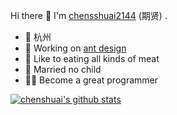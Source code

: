 Hi there 👋
I'm [chensshuai2144](https://www.yuque.com/chenshuai) (期贤) .
* 📍 杭州
* 🍉 Working on [ant design](https://github.com/ant-design/)
* 🍗 Like to eating all kinds of meat 
* 👫 Married no child
* 🦸‍♂️ Become a great programmer 


[![chenshuai's github stats](https://github-readme-stats.vercel.app/api?username=chenshuai2144)](https://github.com/chenshuai2144)
